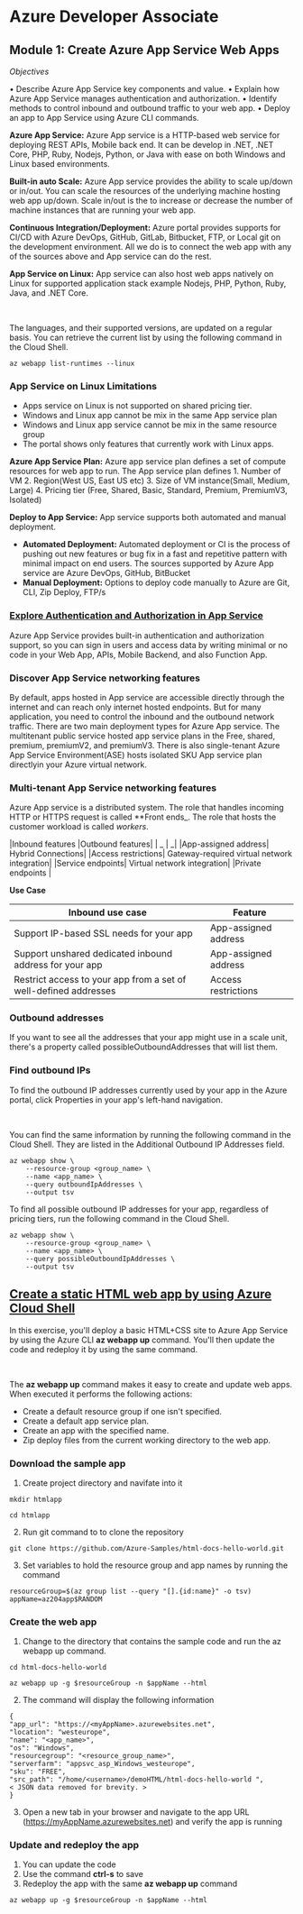 # Azure Developer Associate

## Module 1: Create Azure App Service Web Apps

_Objectives_

• Describe Azure App Service key components and value.
• Explain how Azure App Service manages authentication and authorization.
• Identify methods to control inbound and outbound traffic to your web app.
• Deploy an app to App Service using Azure CLI commands.

**Azure App Service:** Azure App service is a HTTP-based web service for deploying REST APIs, Mobile back end. It can be develop in .NET, .NET Core, PHP, Ruby, Nodejs, Python, or Java with ease on both Windows and Linux based environments. 

**Built-in auto Scale:** Azure App service provides the ability to scale up/down or in/out. You can scale the resources of the underlying machine hosting web app up/down. Scale in/out is the to increase or decrease the number of machine instances that are running your web app.

**Continuous Integration/Deployment:** Azure portal provides supports for CI/CD with Azure DevOps, GitHub, GitLab, Bitbucket,  FTP, or Local git on the development environment. All we do is to connect the web app with any of the sources above and App service can do the rest.

**App Service on Linux:** App service can also host web apps natively on Linux for supported application stack example Nodejs, PHP, Python, Ruby, Java, and .NET Core.

<br>

The languages, and their supported versions, are updated on a regular basis. You can retrieve the current list by using the following command in the Cloud Shell.
```
az webapp list-runtimes --linux
```
### App Service on Linux Limitations
- Apps service on Linux is not supported on shared pricing tier.
- Windows and Linux app cannot be mix in the same App service plan
- Windows and Linux app service cannot be mix in the same resource group
- The portal shows only features that currently work with Linux apps.

**Azure App Service Plan:** Azure app service plan defines a set of compute resources for web app to run. The App service plan defines
	1. Number of VM
	2. Region(West US, East US etc)
	3. Size of VM instance(Small, Medium, Large)
	4. Pricing tier (Free, Shared, Basic, Standard, Premium, PremiumV3, Isolated)

**Deploy to App Service:** App service supports both automated and manual deployment.
- **Automated Deployment:** Automated deployment or CI is the process of pushing out new features or bug fix in a fast and repetitive pattern with minimal impact on end users. The sources supported by Azure App service are Azure DevOps, GitHub, BitBucket
- **Manual Deployment:** Options to deploy code manually to Azure are Git, CLI, Zip Deploy, FTP/s

### [Explore Authentication and Authorization in App Service](https://docs.microsoft.com/en-us/training/modules/introduction-to-azure-app-service/5-authentication-authorization-app-service)

Azure App Service provides built-in authentication and authorization support, so you can sign in users and access data by writing minimal or no code in your Web App, APIs, Mobile Backend, and also Function App.

### Discover App Service networking features

By default, apps hosted in App service are accessible directly through the internet and can reach only internet hosted endpoints. But for many application, you need to control the inbound and the outbound network traffic. There are two main deployment types for Azure App service. The multitenant public service hosted app service plans in the Free, shared, premium, premiumV2, and premiumV3. There is also single-tenant Azure App Service Environment(ASE) hosts isolated SKU App service plan directlyin your Azure virtual network.

### Multi-tenant App Service networking features
Azure App service is a distributed system. The role that handles incoming HTTP or HTTPS request is called **Front ends_. The role that hosts the customer workload is called _workers_. 

|Inbound features	|Outbound features|
| _ | _|
|App-assigned address|	Hybrid Connections|
|Access restrictions|	Gateway-required virtual network integration|
|Service endpoints|	Virtual network integration|
|Private endpoints	|

**Use Case**

|Inbound use case	|Feature|
|-|-|
|Support IP-based SSL needs for your app|	App-assigned address|
|Support unshared dedicated inbound address for your app|	App-assigned address|
|Restrict access to your app from a set of well-defined addresses	|Access restrictions|

### Outbound addresses
If you want to see all the addresses that your app might use in a scale unit, there's a property called possibleOutboundAddresses that will list them.

### Find outbound IPs
To find the outbound IP addresses currently used by your app in the Azure portal, click Properties in your app's left-hand navigation.

<br>

You can find the same information by running the following command in the Cloud Shell. They are listed in the Additional Outbound IP Addresses field.
```
az webapp show \
    --resource-group <group_name> \
    --name <app_name> \ 
    --query outboundIpAddresses \
    --output tsv
```

To find all possible outbound IP addresses for your app, regardless of pricing tiers, run the following command in the Cloud Shell.
```
az webapp show \
    --resource-group <group_name> \ 
    --name <app_name> \ 
    --query possibleOutboundIpAddresses \
    --output tsv
```

## [Create a static HTML web app by using Azure Cloud Shell](https://docs.microsoft.com/en-us/training/modules/introduction-to-azure-app-service/7-create-html-web-app?source=learn)

In this exercise, you'll deploy a basic HTML+CSS site to Azure App Service by using the Azure CLI **az webapp up** command. You'll then update the code and redeploy it by using the same command.

<br>

The **az webapp up** command makes it easy to create and update web apps. When executed it performs the following actions:

- Create a default resource group if one isn't specified.
- Create a default app service plan.
- Create an app with the specified name.
- Zip deploy files from the current working directory to the web app.

### Download the sample app
1. Create project directory and navifate into it
```
mkdir htmlapp

cd htmlapp
```
2. Run git command to to clone the repository
```
git clone https://github.com/Azure-Samples/html-docs-hello-world.git
```
3. Set variables to hold the resource group and app names by running the command
```
resourceGroup=$(az group list --query "[].{id:name}" -o tsv)
appName=az204app$RANDOM
```

### Create the web app
1. Change to the directory that contains the sample code and run the az webapp up command.

```
cd html-docs-hello-world

az webapp up -g $resourceGroup -n $appName --html
```
2. The command will display the following information

```
{
"app_url": "https://<myAppName>.azurewebsites.net",
"location": "westeurope",
"name": "<app_name>",
"os": "Windows",
"resourcegroup": "<resource_group_name>",
"serverfarm": "appsvc_asp_Windows_westeurope",
"sku": "FREE",
"src_path": "/home/<username>/demoHTML/html-docs-hello-world ",
< JSON data removed for brevity. >
}
```
3. Open a new tab in your browser and navigate to the app URL (https://myAppName.azurewebsites.net) and verify the app is running 

### Update and redeploy the app

1. You can update the code
2. Use the command **ctrl-s** to save
3. Redeploy the app with the same **az webapp up** command
```
az webapp up -g $resourceGroup -n $appName --html
```